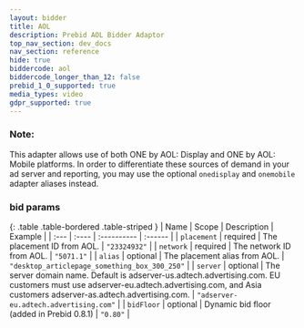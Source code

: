 ```yaml
---
layout: bidder
title: AOL
description: Prebid AOL Bidder Adaptor
top_nav_section: dev_docs
nav_section: reference
hide: true
biddercode: aol
biddercode_longer_than_12: false
prebid_1_0_supported: true
media_types: video
gdpr_supported: true
---
```


### Note:
This adapter allows use of both ONE by AOL: Display and ONE by AOL: Mobile platforms. In order to differentiate these sources of demand in your ad server and reporting, you may use the optional `onedisplay` and `onemobile` adapter aliases instead.

### bid params

{: .table .table-bordered .table-striped }
| Name | Scope | Description | Example |
| :--- | :---- | :---------- | :------ |
| `placement` | required | The placement ID from AOL. | `"23324932"` |
| `network` | required | The network ID from AOL. | `"5071.1"` |
| `alias` | optional | The placement alias from AOL. | `"desktop_articlepage_something_box_300_250"` |
| `server` | optional | The server domain name. Default is adserver-us.adtech.advertising.com. EU customers must use adserver-eu.adtech.advertising.com, and Asia customers adserver-as.adtech.advertising.com. | `"adserver-eu.adtech.advertising.com"` |
| `bidFloor` | optional | Dynamic bid floor (added in Prebid 0.8.1) | `"0.80"` |

